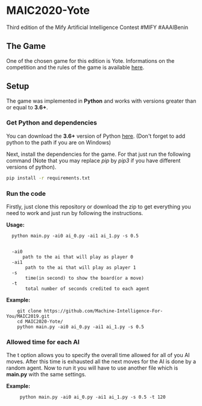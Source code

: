 # MAIC2020-Yote
Third edition of the Mify Artificial Intelligence Contest #MIFY #AAAIBenin



## The Game

One of the chosen game for this edition is Yote.  Informations on the competition and the rules of the game is available [here](https://maic.mify-ai.com/maic2019).

## Setup

The game was implemented in **Python** and works with versions greater than or equal to **3.6+**.

### Get Python and dependencies


You can download the **3.6+** version of Python [here](https://www.python.org/downloads/).
(Don't forget to add python to the path if you are on Windows)

Next, install the dependencies for the game. For that just run the following command (Note that you may replace *pip* by *pip3* if you have different versions of python).


```bash
pip install -r requirements.txt
```

### Run the code

Firstly, just clone this repository or download the zip to get everything you need to work and just run by following the instructions.


**Usage:**

      python main.py -ai0 ai_0.py -ai1 ai_1.py -s 0.5


      -ai0 
          path to the ai that will play as player 0
      -ai1 
           path to the ai that will play as player 1
      -s 
           time(in second) to show the board(or a move)
      -t
           total number of seconds credited to each agent


**Example:**

        git clone https://github.com/Machine-Intelligence-For-You/MAIC2019.git
        cd MAIC2020-Yote/
        python main.py -ai0 ai_0.py -ai1 ai_1.py -s 0.5



### Allowed time for each AI
The t option allows you to specify the overall time allowed for all of you AI moves. After this time is exhausted all the next moves for the AI is done by a random agent.
Now to run it you will have to use another file which is **main.py** with the same settings.

**Example:**

         python main.py -ai0 ai_0.py -ai1 ai_1.py -s 0.5 -t 120
